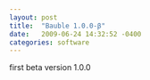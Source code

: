 ```yaml
---
layout: post
title:  "Bauble 1.0.0-β"
date:   2009-06-24 14:32:52 -0400
categories: software
---
```

first beta version 1.0.0